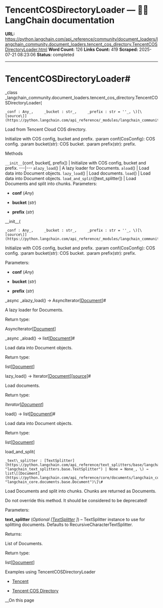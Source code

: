 # TencentCOSDirectoryLoader — 🦜🔗 LangChain  documentation

**URL:** https://python.langchain.com/api_reference/community/document_loaders/langchain_community.document_loaders.tencent_cos_directory.TencentCOSDirectoryLoader.html
**Word Count:** 126
**Links Count:** 419
**Scraped:** 2025-07-21 08:23:06
**Status:** completed

---

# TencentCOSDirectoryLoader\#

_class _langchain\_community.document\_loaders.tencent\_cos\_directory.TencentCOSDirectoryLoader\(

    _conf : Any_,     _bucket : str_,     _prefix : str = ''_, \)[\[source\]](https://python.langchain.com/api_reference/_modules/langchain_community/document_loaders/tencent_cos_directory.html#TencentCOSDirectoryLoader)\#     

Load from Tencent Cloud COS directory.

Initialize with COS config, bucket and prefix. :param conf\(CosConfig\): COS config. :param bucket\(str\): COS bucket. :param prefix\(str\): prefix.

Methods

`__init__`\(conf, bucket\[, prefix\]\) | Initialize with COS config, bucket and prefix.   ---|---   `alazy_load`\(\) | A lazy loader for Documents.   `aload`\(\) | Load data into Document objects.   `lazy_load`\(\) | Load documents.   `load`\(\) | Load data into Document objects.   `load_and_split`\(\[text\_splitter\]\) | Load Documents and split into chunks.      Parameters:     

  * **conf** \(_Any_\)

  * **bucket** \(_str_\)

  * **prefix** \(_str_\)

\_\_init\_\_\(

    _conf : Any_,     _bucket : str_,     _prefix : str = ''_, \)[\[source\]](https://python.langchain.com/api_reference/_modules/langchain_community/document_loaders/tencent_cos_directory.html#TencentCOSDirectoryLoader.__init__)\#     

Initialize with COS config, bucket and prefix. :param conf\(CosConfig\): COS config. :param bucket\(str\): COS bucket. :param prefix\(str\): prefix.

Parameters:     

  * **conf** \(_Any_\)

  * **bucket** \(_str_\)

  * **prefix** \(_str_\)

_async _alazy\_load\(\) → AsyncIterator\[[Document](https://python.langchain.com/api_reference/core/documents/langchain_core.documents.base.Document.html#langchain_core.documents.base.Document "langchain_core.documents.base.Document")\]\#     

A lazy loader for Documents.

Return type:     

AsyncIterator\[[Document](https://python.langchain.com/api_reference/core/documents/langchain_core.documents.base.Document.html#langchain_core.documents.base.Document "langchain_core.documents.base.Document")\]

_async _aload\(\) → list\[[Document](https://python.langchain.com/api_reference/core/documents/langchain_core.documents.base.Document.html#langchain_core.documents.base.Document "langchain_core.documents.base.Document")\]\#     

Load data into Document objects.

Return type:     

list\[[Document](https://python.langchain.com/api_reference/core/documents/langchain_core.documents.base.Document.html#langchain_core.documents.base.Document "langchain_core.documents.base.Document")\]

lazy\_load\(\) → Iterator\[[Document](https://python.langchain.com/api_reference/core/documents/langchain_core.documents.base.Document.html#langchain_core.documents.base.Document "langchain_core.documents.base.Document")\][\[source\]](https://python.langchain.com/api_reference/_modules/langchain_community/document_loaders/tencent_cos_directory.html#TencentCOSDirectoryLoader.lazy_load)\#     

Load documents.

Return type:     

_Iterator_\[[_Document_](https://python.langchain.com/api_reference/core/documents/langchain_core.documents.base.Document.html#langchain_core.documents.base.Document "langchain_core.documents.base.Document")\]

load\(\) → list\[[Document](https://python.langchain.com/api_reference/core/documents/langchain_core.documents.base.Document.html#langchain_core.documents.base.Document "langchain_core.documents.base.Document")\]\#     

Load data into Document objects.

Return type:     

list\[[Document](https://python.langchain.com/api_reference/core/documents/langchain_core.documents.base.Document.html#langchain_core.documents.base.Document "langchain_core.documents.base.Document")\]

load\_and\_split\(

    _text\_splitter : [TextSplitter](https://python.langchain.com/api_reference/text_splitters/base/langchain_text_splitters.base.TextSplitter.html#langchain_text_splitters.base.TextSplitter "langchain_text_splitters.base.TextSplitter") | None = None_, \) → list\[[Document](https://python.langchain.com/api_reference/core/documents/langchain_core.documents.base.Document.html#langchain_core.documents.base.Document "langchain_core.documents.base.Document")\]\#     

Load Documents and split into chunks. Chunks are returned as Documents.

Do not override this method. It should be considered to be deprecated\!

Parameters:     

**text\_splitter** \(_Optional_ _\[_[_TextSplitter_](https://python.langchain.com/api_reference/text_splitters/base/langchain_text_splitters.base.TextSplitter.html#langchain_text_splitters.base.TextSplitter "langchain_text_splitters.base.TextSplitter") _\]_\) – TextSplitter instance to use for splitting documents. Defaults to RecursiveCharacterTextSplitter.

Returns:     

List of Documents.

Return type:     

list\[[Document](https://python.langchain.com/api_reference/core/documents/langchain_core.documents.base.Document.html#langchain_core.documents.base.Document "langchain_core.documents.base.Document")\]

Examples using TencentCOSDirectoryLoader

  * [Tencent](https://python.langchain.com/docs/integrations/providers/tencent/)

  * [Tencent COS Directory](https://python.langchain.com/docs/integrations/document_loaders/tencent_cos_directory/)

__On this page